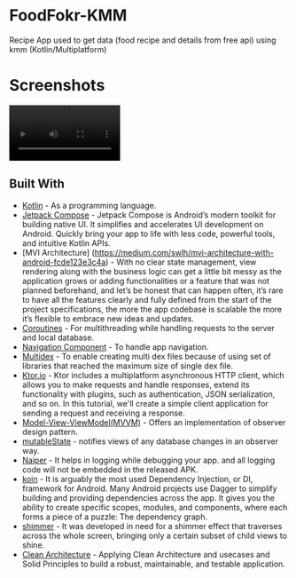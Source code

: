 # FoodFokr-KMM

Recipe App used to get data (food recipe and details from free api) using kmm (Kotlin/Multiplatform) 

 # Screenshots

<video src="https://user-images.githubusercontent.com/67482991/177317605-78c8cac0-5993-43e1-aa23-38419f277a9d.mp4" width="200">&nbsp;
## Built With

* [Kotlin](https://kotlinlang.org) - As a programming language.
* [Jetpack Compose](https://developer.android.com/jetpack/compose?gclid=CjwKCAjwwo-WBhAMEiwAV4dybRWhbwqLnJL0s6HtHdoYk-89LaZz4qSc_mUyWbSmx3JW6MzCxR6A2RoCRtYQAvD_BwE&gclsrc=aw.ds) - Jetpack Compose is Android’s modern toolkit for building native UI. It simplifies and accelerates UI development on Android. Quickly bring your app to life with less code, powerful tools, and intuitive Kotlin APIs.
* [MVI Architecture] (https://medium.com/swlh/mvi-architecture-with-android-fcde123e3c4a) - With no clear state management, view rendering along with the business logic can get a little bit messy as the application grows or adding functionalities or a feature that was not planned beforehand, and let’s be honest that can happen often, it’s rare to have all the features clearly and fully defined from the start of the project specifications, the more the app codebase is scalable the more it’s flexible to embrace new ideas and updates.
* [Coroutines](https://developer.android.com/kotlin/coroutines) - For multithreading while handling requests to the server and local database.
* [Navigation Component](https://developer.android.com/guide/navigation/navigation-getting-started) - To handle app navigation.
* [Multidex](https://developer.android.com/studio/build/multidex) - To enable creating multi dex files because of using set of libraries that reached the maximum size of single dex file.
* [Ktor.io](https://ktor.io/docs/getting-started-ktor-client-multiplatform-mobile.html) - Ktor includes a multiplatform asynchronous HTTP client, which allows you to make requests and handle responses, extend its functionality with plugins, such as authentication, JSON serialization, and so on. In this tutorial, we'll create a simple client application for sending a request and receiving a response.
* [Model-View-ViewModel(MVVM)](https://developer.android.com/topic/architecture) - Offers an implementation of observer design pattern.
*  [mutableState](https://developer.android.com/jetpack/compose/state) - notifies views of any database changes in an observer way.
* [Naiper](https://github.com/AAkira/Napier) - It helps in logging while debugging your app. and all logging code will not be embedded in the released APK.
* [koin](https://insert-koin.io/docs/quickstart/android/) - It is arguably the most used Dependency Injection, or DI, framework for Android. Many Android projects use Dagger to simplify building and providing dependencies across the app. It gives you the ability to create specific scopes, modules, and components, where each forms a piece of a puzzle: The dependency graph.
* [shimmer](https://github.com/valentinilk/compose-shimmer) - It was developed in need for a shimmer effect that traverses across the whole screen, bringing only a certain subset of child views to shine.
* [Clean Architecture](https://www.raywenderlich.com/3595916-clean-architecture-tutorial-for-android-getting-started) - Applying Clean Architecture and usecases and  Solid Principles to build a robust, maintainable, and testable application.
